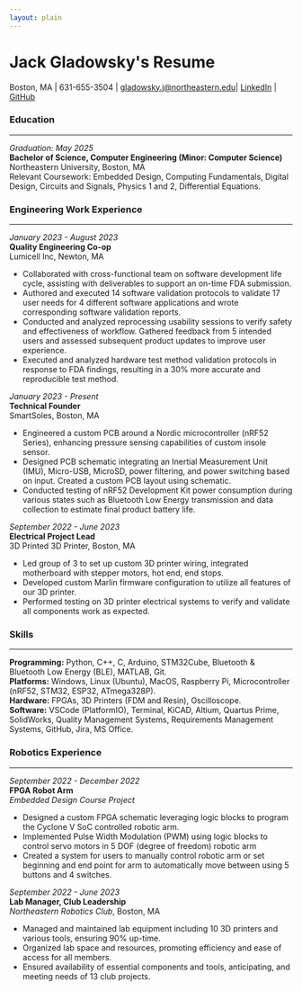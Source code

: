 ```yaml
---
layout: plain
---
```


# Jack Gladowsky's Resume
Boston, MA \| 631-655-3504 \| [gladowsky.j@northeastern.edu](gladowsky.j@northeastern.edu)\| [LinkedIn](https://www.linkedin.com/in/jackgladowsky/) \| [GitHub](https://github.com/jackgladowsky)

### Education
---
*Graduation: May 2025*  
**Bachelor of Science, Computer Engineering (Minor: Computer Science)**  
Northeastern University, Boston, MA  
Relevant Coursework: Embedded Design, Computing Fundamentals, Digital Design, Circuits and Signals, Physics 1 and 2, 
Differential Equations.

### Engineering Work Experience
---
*January 2023 - August 2023*  
**Quality Engineering Co-op**   
Lumicell Inc, Newton, MA
* Collaborated with cross-functional team on software development life cycle, assisting with deliverables to support an on-time FDA submission.  
* Authored and executed 14 software validation protocols to validate 17 user needs for 4 different software applications 
and wrote corresponding software validation reports.
* Conducted and analyzed reprocessing usability sessions to verify safety and effectiveness of workflow. Gathered 
feedback from 5 intended users and assessed subsequent product updates to improve user experience.
* Executed and analyzed hardware test method validation protocols in response to FDA findings, resulting in a 30% more 
accurate and reproducible test method.  

*January 2023 - Present*  
**Technical Founder**   
SmartSoles, Boston, MA
* Engineered a custom PCB around a Nordic microcontroller (nRF52 Series), enhancing pressure sensing capabilities of 
custom insole sensor.
* Designed PCB schematic integrating an Inertial Measurement Unit (IMU), Micro-USB, MicroSD, power filtering, and 
power switching based on input. Created a custom PCB layout using schematic. 
* Conducted testing of nRF52 Development Kit power consumption during various states such as Bluetooth Low Energy 
transmission and data collection to estimate final product battery life.  

*September 2022 - June 2023*  
**Electrical Project Lead**   
3D Printed 3D Printer, Boston, MA
* Led group of 3 to set up custom 3D printer wiring, integrated motherboard with stepper motors, hot end, end stops.
* Developed custom Marlin firmware configuration to utilize all features of our 3D printer. 
* Performed testing on 3D printer electrical systems to verify and validate all components work as expected.  

### Skills
---
**Programming:** Python, C++, C, Arduino, STM32Cube, Bluetooth & Bluetooth Low Energy (BLE), MATLAB, Git.  
**Platforms:** Windows, Linux (Ubuntu), MacOS, Raspberry Pi, Microcontroller (nRF52, STM32, ESP32, ATmega328P).  
**Hardware:** FPGAs, 3D Printers (FDM and Resin), Oscilloscope.  
**Software:** VSCode (PlatformIO), Terminal, KiCAD, Altium, Quartus Prime, SolidWorks, Quality Management Systems, 
Requirements Management Systems, GitHub, Jira, MS Office. 

### Robotics Experience
---
*September 2022 - December 2022*  
**FPGA Robot Arm**   
*Embedded Design Course Project*
* Designed a custom FPGA schematic leveraging logic blocks to program the Cyclone V SoC controlled robotic arm.  
* Implemented Pulse Width Modulation (PWM) using logic blocks to control servo motors in 5 DOF (degree of freedom) 
robotic arm
* Created a system for users to manually control robotic arm or set beginning and end point for arm to automatically 
move between using 5 buttons and 4 switches. 

*September 2022 - June 2023*  
**Lab Manager, Club Leadership**  
*Northeastern Robotics Club*, Boston, MA
* Managed and maintained lab equipment including 10 3D printers and various tools, ensuring 90% up-time.
* Organized lab space and resources, promoting efficiency and ease of access for all members.
* Ensured availability of essential components and tools, anticipating, and meeting needs of 13 club projects.